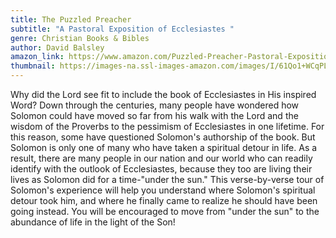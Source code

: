 ```yaml
---
title: The Puzzled Preacher
subtitle: "A Pastoral Exposition of Ecclesiastes "
genre: Christian Books & Bibles
author: David Balsley
amazon_link: https://www.amazon.com/Puzzled-Preacher-Pastoral-Exposition-Ecclesiastes/dp/1648956157/ref=tmm_pap_swatch_0?_encoding=UTF8&qid=1643091485&sr=8-1
thumbnail: https://images-na.ssl-images-amazon.com/images/I/61Qo1+WCqPL.jpg
---
```

Why did the Lord see fit to include the book of Ecclesiastes in His inspired Word? Down through the centuries, many people have wondered how Solomon could have moved so far from his walk with the Lord and the wisdom of the Proverbs to the pessimism of Ecclesiastes in one lifetime. For this reason, some have questioned Solomon's authorship of the book. But Solomon is only one of many who have taken a spiritual detour in life. As a result, there are many people in our nation and our world who can readily identify with the outlook of Ecclesiastes, because they too are living their lives as Solomon did for a time-"under the sun." This verse-by-verse tour of Solomon's experience will help you understand where Solomon's spiritual detour took him, and where he finally came to realize he should have been going instead. You will be encouraged to move from "under the sun" to the abundance of life in the light of the Son!